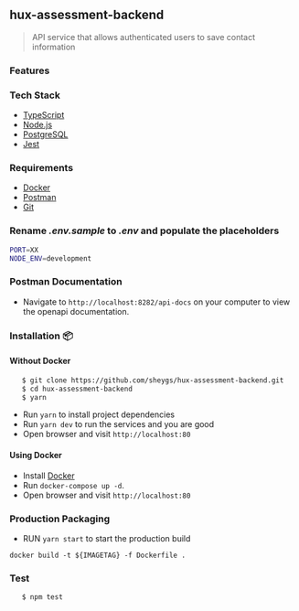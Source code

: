 ## hux-assessment-backend

> API service that allows authenticated users to save contact information


### Features



### Tech Stack

- [TypeScript](https://www.typescriptlang.org/)
- [Node.js](https://nodejs.org/en/download/current)
- [PostgreSQL](https://www.postgresql.org/download/)
- [Jest](https://www.npmjs.com/package/jest)

### Requirements

- [Docker](https://www.docker.com/)
- [Postman](https://www.postman.com/downloads/)
- [Git](https://git-scm.com/downloads)

### Rename _.env.sample_ to _.env_ and populate the placeholders

```bash
PORT=XX
NODE_ENV=development
```

### Postman Documentation

- Navigate to `http://localhost:8282/api-docs` on your computer to view the openapi documentation.

### Installation 📦

#### Without Docker

```bash
   $ git clone https://github.com/sheygs/hux-assessment-backend.git
   $ cd hux-assessment-backend
   $ yarn
```

- Run `yarn` to install project dependencies
- Run `yarn dev` to run the services and you are good
- Open browser and visit `http://localhost:80`

#### Using Docker

- Install [Docker](https://www.docker.com/)
- Run `docker-compose up -d`.
- Open browser and visit `http://localhost:80`

### Production Packaging

- RUN `yarn start` to start the production build

```
docker build -t ${IMAGETAG} -f Dockerfile .
```

### Test

```bash
   $ npm test
```
